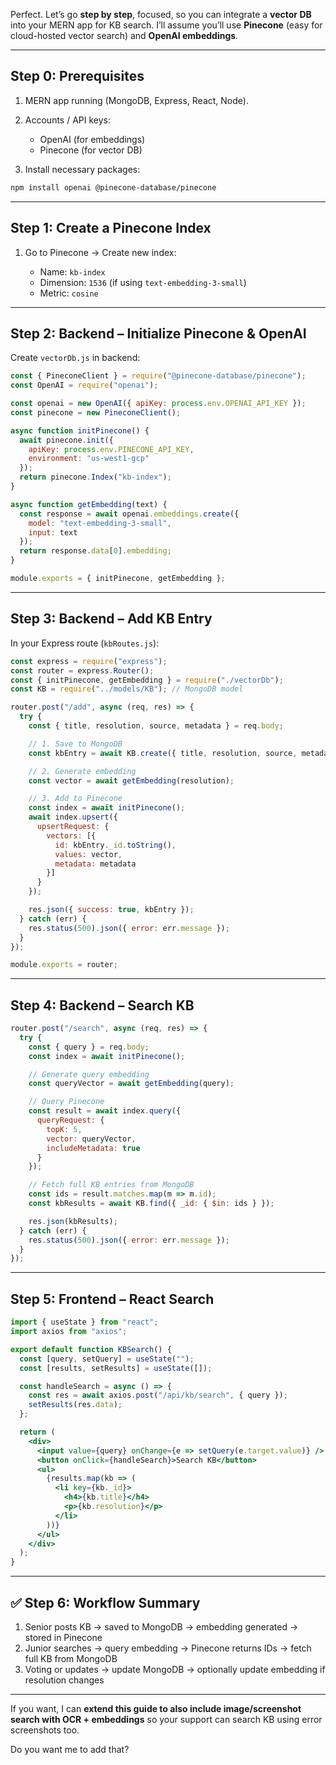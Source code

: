 Perfect. Let’s go **step by step**, focused, so you can integrate a **vector DB** into your MERN app for KB search. I’ll assume you’ll use **Pinecone** (easy for cloud-hosted vector search) and **OpenAI embeddings**.

---

## **Step 0: Prerequisites**

1. MERN app running (MongoDB, Express, React, Node).
2. Accounts / API keys:

   * OpenAI (for embeddings)
   * Pinecone (for vector DB)
3. Install necessary packages:

```bash
npm install openai @pinecone-database/pinecone
```

---

## **Step 1: Create a Pinecone Index**

1. Go to Pinecone → Create new index:

   * Name: `kb-index`
   * Dimension: `1536` (if using `text-embedding-3-small`)
   * Metric: `cosine`

---

## **Step 2: Backend – Initialize Pinecone & OpenAI**

Create `vectorDb.js` in backend:

```javascript
const { PineconeClient } = require("@pinecone-database/pinecone");
const OpenAI = require("openai");

const openai = new OpenAI({ apiKey: process.env.OPENAI_API_KEY });
const pinecone = new PineconeClient();

async function initPinecone() {
  await pinecone.init({
    apiKey: process.env.PINECONE_API_KEY,
    environment: "us-west1-gcp"
  });
  return pinecone.Index("kb-index");
}

async function getEmbedding(text) {
  const response = await openai.embeddings.create({
    model: "text-embedding-3-small",
    input: text
  });
  return response.data[0].embedding;
}

module.exports = { initPinecone, getEmbedding };
```

---

## **Step 3: Backend – Add KB Entry**

In your Express route (`kbRoutes.js`):

```javascript
const express = require("express");
const router = express.Router();
const { initPinecone, getEmbedding } = require("./vectorDb");
const KB = require("../models/KB"); // MongoDB model

router.post("/add", async (req, res) => {
  try {
    const { title, resolution, source, metadata } = req.body;

    // 1. Save to MongoDB
    const kbEntry = await KB.create({ title, resolution, source, metadata });

    // 2. Generate embedding
    const vector = await getEmbedding(resolution);

    // 3. Add to Pinecone
    const index = await initPinecone();
    await index.upsert({
      upsertRequest: {
        vectors: [{
          id: kbEntry._id.toString(),
          values: vector,
          metadata: metadata
        }]
      }
    });

    res.json({ success: true, kbEntry });
  } catch (err) {
    res.status(500).json({ error: err.message });
  }
});

module.exports = router;
```

---

## **Step 4: Backend – Search KB**

```javascript
router.post("/search", async (req, res) => {
  try {
    const { query } = req.body;
    const index = await initPinecone();

    // Generate query embedding
    const queryVector = await getEmbedding(query);

    // Query Pinecone
    const result = await index.query({
      queryRequest: {
        topK: 5,
        vector: queryVector,
        includeMetadata: true
      }
    });

    // Fetch full KB entries from MongoDB
    const ids = result.matches.map(m => m.id);
    const kbResults = await KB.find({ _id: { $in: ids } });

    res.json(kbResults);
  } catch (err) {
    res.status(500).json({ error: err.message });
  }
});
```

---

## **Step 5: Frontend – React Search**

```jsx
import { useState } from "react";
import axios from "axios";

export default function KBSearch() {
  const [query, setQuery] = useState("");
  const [results, setResults] = useState([]);

  const handleSearch = async () => {
    const res = await axios.post("/api/kb/search", { query });
    setResults(res.data);
  };

  return (
    <div>
      <input value={query} onChange={e => setQuery(e.target.value)} />
      <button onClick={handleSearch}>Search KB</button>
      <ul>
        {results.map(kb => (
          <li key={kb._id}>
            <h4>{kb.title}</h4>
            <p>{kb.resolution}</p>
          </li>
        ))}
      </ul>
    </div>
  );
}
```

---

## ✅ **Step 6: Workflow Summary**

1. Senior posts KB → saved to MongoDB → embedding generated → stored in Pinecone
2. Junior searches → query embedding → Pinecone returns IDs → fetch full KB from MongoDB
3. Voting or updates → update MongoDB → optionally update embedding if resolution changes

---

If you want, I can **extend this guide to also include image/screenshot search with OCR + embeddings** so your support can search KB using error screenshots too.

Do you want me to add that?

